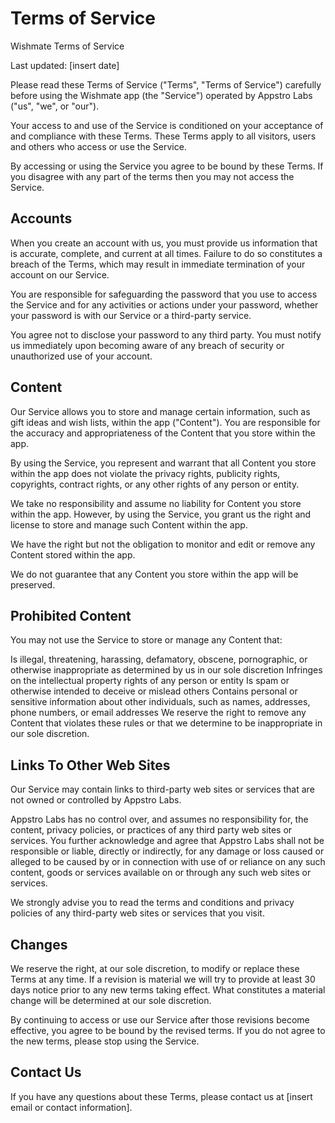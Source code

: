 # Terms of Service

Wishmate Terms of Service

Last updated: [insert date]

Please read these Terms of Service ("Terms", "Terms of Service") carefully before using the Wishmate app (the "Service") operated by Appstro Labs ("us", "we", or "our").

Your access to and use of the Service is conditioned on your acceptance of and compliance with these Terms. These Terms apply to all visitors, users and others who access or use the Service.

By accessing or using the Service you agree to be bound by these Terms. If you disagree with any part of the terms then you may not access the Service.

## Accounts

When you create an account with us, you must provide us information that is accurate, complete, and current at all times. Failure to do so constitutes a breach of the Terms, which may result in immediate termination of your account on our Service.

You are responsible for safeguarding the password that you use to access the Service and for any activities or actions under your password, whether your password is with our Service or a third-party service.

You agree not to disclose your password to any third party. You must notify us immediately upon becoming aware of any breach of security or unauthorized use of your account.

## Content

Our Service allows you to store and manage certain information, such as gift ideas and wish lists, within the app ("Content"). You are responsible for the accuracy and appropriateness of the Content that you store within the app.

By using the Service, you represent and warrant that all Content you store within the app does not violate the privacy rights, publicity rights, copyrights, contract rights, or any other rights of any person or entity.

We take no responsibility and assume no liability for Content you store within the app. However, by using the Service, you grant us the right and license to store and manage such Content within the app.

We have the right but not the obligation to monitor and edit or remove any Content stored within the app.

We do not guarantee that any Content you store within the app will be preserved.

## Prohibited Content

You may not use the Service to store or manage any Content that:

Is illegal, threatening, harassing, defamatory, obscene, pornographic, or otherwise inappropriate as determined by us in our sole discretion
Infringes on the intellectual property rights of any person or entity
Is spam or otherwise intended to deceive or mislead others
Contains personal or sensitive information about other individuals, such as names, addresses, phone numbers, or email addresses
We reserve the right to remove any Content that violates these rules or that we determine to be inappropriate in our sole discretion.

## Links To Other Web Sites

Our Service may contain links to third-party web sites or services that are not owned or controlled by Appstro Labs.

Appstro Labs has no control over, and assumes no responsibility for, the content, privacy policies, or practices of any third party web sites or services. You further acknowledge and agree that Appstro Labs shall not be responsible or liable, directly or indirectly, for any damage or loss caused or alleged to be caused by or in connection with use of or reliance on any such content, goods or services available on or through any such web sites or services.

We strongly advise you to read the terms and conditions and privacy policies of any
third-party web sites or services that you visit.

## Changes

We reserve the right, at our sole discretion, to modify or replace these Terms at any time. If a revision is material we will try to provide at least 30 days notice prior to any new terms taking effect. What constitutes a material change will be determined at our sole discretion.

By continuing to access or use our Service after those revisions become effective, you agree to be bound by the revised terms. If you do not agree to the new terms, please stop using the Service.

## Contact Us

If you have any questions about these Terms, please contact us at [insert email or contact information].
